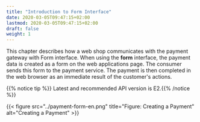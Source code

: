 ```yaml
---
title: "Introduction to Form Interface"
date: 2020-03-05T09:47:15+02:00
lastmod: 2020-03-05T09:47:15+02:00
draft: false
weight: 1
---
```


This chapter describes how a web shop communicates with the payment gateway with Form interface. When using the **form** interface, the payment data is created as a form on the web applications page. The consumer sends this form to the payment service. The payment is then completed in the web browser as an immediate result of the customer's actions.

{{% notice tip %}} Latest and recommended API version is E2.{{% /notice %}}

{{< figure src="../payment-form-en.png" title="Figure: Creating a Payment" alt="Creating a Payment" >}}
